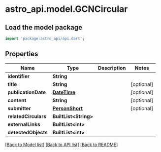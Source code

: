 # astro_api.model.GCNCircular

## Load the model package
```dart
import 'package:astro_api/api.dart';
```

## Properties
Name | Type | Description | Notes
------------ | ------------- | ------------- | -------------
**identifier** | **String** |  | 
**title** | **String** |  | [optional] 
**publicationDate** | [**DateTime**](DateTime.md) |  | [optional] 
**content** | **String** |  | [optional] 
**submitter** | [**PersonShort**](PersonShort.md) |  | [optional] 
**relatedCirculars** | **BuiltList&lt;String&gt;** |  | 
**externalLinks** | **BuiltList&lt;int&gt;** |  | 
**detectedObjects** | **BuiltList&lt;int&gt;** |  | 

[[Back to Model list]](../README.md#documentation-for-models) [[Back to API list]](../README.md#documentation-for-api-endpoints) [[Back to README]](../README.md)


